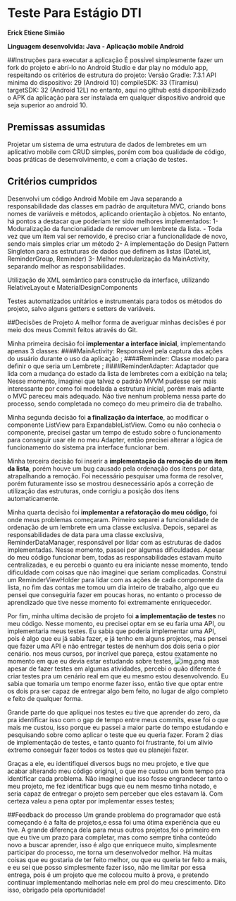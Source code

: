 # Teste Para Estágio DTI

**Erick Etiene Simião**

**Linguagem desenvolvida: Java - Aplicação mobile Android**

##Instruções para executar a aplicação
É possível simplesmente fazer um fork do projeto e abrí-lo no Android Studio e dar play no módulo app, respeitando os critérios de estrutura do projeto:
Versão Gradle: 7.3.1
API minima do dispositivo: 29 (Android 10)
compileSDK: 33 (Tiramisu)
targetSDK: 32 (Android 12L)
no entanto, aqui no github está disponibilizado o APK da aplicação para ser instalada em qualquer dispositivo android que seja superior ao android 10.

## Premissas assumidas
Projetar um sistema de uma estrutura de dados de lembretes em um aplicativo mobile com CRUD simples, 
porém com boa qualidade de código, boas práticas de desenvolvimento, e com a criação de testes.

## Critérios cumpridos
Desenvolvi um código Android Mobile em Java separando a responsabilidade das classes em padrão de arquitetura MVC, criando
bons nomes de variáveis e métodos, aplicando orientação à objetos. 
No entanto, há pontos a destacar que poderiam ter sido melhores implementados:
1- Moduralização da funcionalidade de remover um lembrete da lista. - Toda vez que um ítem vai ser removido, é preciso criar a funcionalidade de novo, sendo mais simples criar um método
2- A implementação do Design Pattern Singleton para as estruturas de dados que definem as listas (DateList, ReminderGroup, Reminder)
3- Melhor modularização da MainActivity, separando melhor as responsabilidades.

Utilização de XML semântico para construção da interface, utilizando RelativeLayout e MaterialDesignComponents

Testes automatizados unitários e instrumentais para todos os métodos do projeto, salvo alguns getters e setters de variáveis.


##Decisões de Projeto
A melhor forma de averiguar minhas decisões é por meio dos meus Commit feitos através do Git.

Minha primeira decisão foi **implementar a interface inicial**, 
implementando apenas 3 classes:
####MainActivity: Responsável pela captura das ações do usuário durante o uso da aplicação ;
####Reminder: Classe modelo para definir o que seria um Lembrete ;
####ReminderAdapter: Adaptador que lida com a mudança do estado da lista de lembretes com a exibição na tela;
Nesse momento, imaginei que talvez o padrão MVVM pudesse ser mais interessante por como foi modelada a estrutura inicial, porém mais adiante o MVC pareceu mais adequado.
Não tive nenhum problema nessa parte do processo, sendo completada no começo do meu primeiro dia de trabalho.

Minha segunda decisão foi **a finalização da interface**, 
ao modificar o componente ListView para ExpandableListView.
Como eu não conhecia o componente, precisei gastar um tempo de estudo sobre o funcionamento para conseguir usar ele no meu Adapter, então precisei alterar a lógica de funcionamento do sistema pra interface funcionar bem.

Minha terceira decisão foi inserir a **implementação da remoção de um item da lista**, 
porém houve um bug causado pela ordenação dos itens por data, atrapalhando a remoção.
Foi necessário pesquisar uma forma de resolver, porém futuramente isso se mostrou desnecessário após a correção de utilização das estruturas, onde corrigiu a posição dos itens automaticamente.

Minha quarta decisão foi **implementar a refatoração do meu código**, foi onde meus problemas começaram.
Primeiro separei a funcionalidade de ordenação de um lembrete em uma classe exclusíva.
Depois, separei as responsabilidades de data para uma classe exclusiva, ReminderDataManager, responsável por lidar com as estruturas de dados implementadas.
Nesse momento, passei por algumas dificuldades. Apesar do meu código funcionar bem, todas as responsabilidades estavam muito centralizadas, 
e eu percebi o quanto eu era iniciante nesse momento, tendo dificuldade com coisas que não imaginei que seriam complicadas.
Construi um ReminderViewHolder para lidar com as ações de cada componente da lista, no fim das contas me tomou um dia inteiro de trabalho, 
algo que eu pensei que conseguiria fazer em poucas horas, no entanto o processo de aprendizado que tive nesse momento foi extremamente enriquecedor.

Por fim, minha ultima decisão de projeto foi **a implementação de testes** no meu código.
Nesse momento, eu precisei optar em se eu faria uma API, ou implementaria meus testes.
Eu sabia que poderia implementar uma API, pois é algo que eu já sabia fazer, e já tenho em alguns projetos, mas pensei que fazer uma API e não entregar testes de nenhum dos dois seria o pior cenário.
nos meus cursos, por incrível que pareça, estou exatamente no momento em que eu devia estar estudando sobre testes,
![img.png](img.png)
mas apesar de fazer testes em algumas atividades, percebi o quão diferente é criar testes pra um cenário real em que eu mesmo estou desenvolvendo. Eu sabia que tomaria um tempo enorme fazer isso, 
então tive que optar entre os dois pra ser capaz de entregar algo bem feito, no lugar de algo completo e feito de qualquer forma.

Grande parte do que apliquei nos testes eu tive que aprender do zero, da pra identificar isso com o gap de tempo entre meus commits, esse foi o que mais me custou, 
isso porque eu passei a maior parte do tempo estudando e pesquisando sobre como aplicar o teste que eu queria fazer. Foram 2 dias de implementação de testes,
e tanto quanto foi frustrante, foi um alívio extremo conseguir fazer todos os testes que eu planejei fazer.

Graças a ele, eu identifiquei diversos bugs no meu projeto, e tive que acabar alterando meu código original, o que me custou um bom tempo pra identificar cada problema.
Não imaginei que isso fosse engrandecer tanto o meu projeto, me fez identificar bugs que eu nem mesmo tinha notado, e seria capaz de entregar o projeto sem perceber que eles estavam lá.
Com certeza valeu a pena optar por implementar esses testes;


##Feedback do processo
Um grande problema do programador que está começando é a falta de projetos,e essa foi uma ótima experiência que eu tive. 
A grande diferença dela para meus outros projetos,foi o primeiro em que eu tive um prazo para completar, 
mas como sempre tinha conteúdo novo a buscar aprender, isso é algo que enriquece muito, simplesmente participar do processo, me torna um desenvolvedor melhor.
Há muitas coisas que eu gostaria de ter feito melhor, ou que eu queria ter feito a mais, e eu sei que posso simplesmente fazer isso, 
não me limitar por essa entrega, pois é um projeto que me colocou muito à prova, e pretendo continuar implementando melhorias nele em prol do meu crescimento.
Dito isso, obrigado pela oportunidade!
